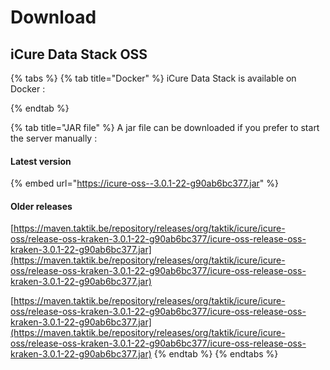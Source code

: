 # Download

## iCure Data Stack OSS

{% tabs %}
{% tab title="Docker" %}
iCure Data Stack is available on Docker :


{% endtab %}

{% tab title="JAR file" %}
&#x20;A jar file can be downloaded if you prefer to start the server manually :

#### Latest version

{% embed url="https://icure-oss--3.0.1-22-g90ab6bc377.jar" %}

#### Older releases

[https://maven.taktik.be/repository/releases/org/taktik/icure/icure-oss/release-oss-kraken-3.0.1-22-g90ab6bc377/icure-oss-release-oss-kraken-3.0.1-22-g90ab6bc377.jar](https://maven.taktik.be/repository/releases/org/taktik/icure/icure-oss/release-oss-kraken-3.0.1-22-g90ab6bc377/icure-oss-release-oss-kraken-3.0.1-22-g90ab6bc377.jar)

[https://maven.taktik.be/repository/releases/org/taktik/icure/icure-oss/release-oss-kraken-3.0.1-22-g90ab6bc377/icure-oss-release-oss-kraken-3.0.1-22-g90ab6bc377.jar](https://maven.taktik.be/repository/releases/org/taktik/icure/icure-oss/release-oss-kraken-3.0.1-22-g90ab6bc377/icure-oss-release-oss-kraken-3.0.1-22-g90ab6bc377.jar)
{% endtab %}
{% endtabs %}





